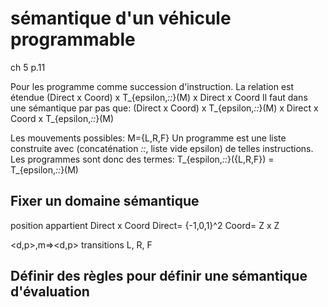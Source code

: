 sémantique d'un véhicule programmable
=======================================

ch 5 p.11

Pour les programme comme succession d'instruction.
La relation est étendue
(Direct x Coord) x T_{epsilon,_::_}(M) x Direct x Coord
Il faut dans une sémantique par pas que:
(Direct x Coord) x T_{epsilon,_::_}(M) x Direct x Coord x T_{epsilon,_::_}(M)

Les mouvements possibles: M={L,R,F}
Un programme est une liste construite avec (concaténation _::_, liste vide epsilon) de telles instructions.
Les programmes sont donc des termes:
T_{espilon,_::_}({L,R,F}) = T_{epsilon,_::_}(M)

## Fixer un domaine sémantique
position appartient Direct x Coord
Direct= {-1,0,1}^2
Coord= Z x Z

<d,p>,m=><d,p>
transitions L, R, F 

## Définir des règles pour définir une sémantique d'évaluation
